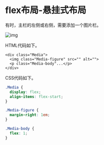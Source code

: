# flex布局-悬挂式布局

有时，主栏的左侧或右侧，需要添加一个图片栏。

![img](https://zszblog.oss-cn-beijing.aliyuncs.com/zszblog/blogimage-master/img/bg2015071325.png)

HTML代码如下。

 ```markup
 <div class="Media">
   <img class="Media-figure" src="" alt="">
   <p class="Media-body"...</p>
 </div>
 ```

CSS代码如下。

 ```css
 .Media {
   display: flex;
   align-items: flex-start;
 }
 
 .Media-figure {
   margin-right: 1em;
 }
 
 .Media-body {
   flex: 1;
 }
 ```
